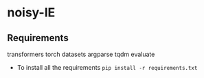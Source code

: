 # noisy-IE

## Requirements
transformers 
torch 
datasets
argparse
tqdm 
evaluate 

- To install all the requirements
`pip install -r requirements.txt`
